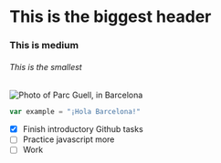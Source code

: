 # This is the biggest header

### This is medium

###### This is the smallest


![Photo of Parc Guell, in Barcelona](https://cdn.pixabay.com/photo/2022/02/21/12/08/park-7026583_1280.jpg)

``` javascript
var example = "¡Hola Barcelona!"
```

- [x] Finish introductory Github tasks
- [ ] Practice javascript more
- [ ] Work
